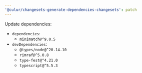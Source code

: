 ```yaml
---
'@culur/changesets-generate-dependencies-changesets': patch
---
```


Update dependencies:

- `dependencies`:
  - `minimatch@^9.0.5`
- `devDependencies`:
  - `@types/node@^20.14.10`
  - `rimraf@^5.0.8`
  - `type-fest@^4.21.0`
  - `typescript@^5.5.3`
